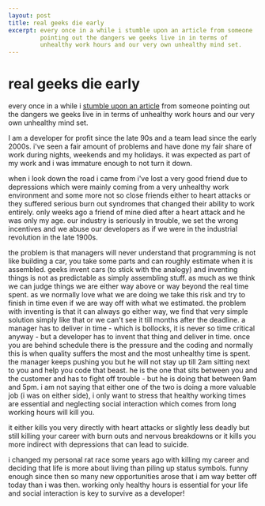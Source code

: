 ```yaml
---
layout: post
title: real geeks die early
excerpt: every once in a while i stumble upon an article from someone
         pointing out the dangers we geeks live in in terms of
         unhealthy work hours and our very own unhealthy mind set.
---
```


real geeks die early
====================

every once in a while i [stumble upon an article][1] from someone pointing
out the dangers we geeks live in in terms of unhealthy work hours
and our very own unhealthy mind set.

I am a developer for profit since the late 90s and a team lead since the
early 2000s. i've seen a fair amount of problems and have done my
fair share of work during nights, weekends and my holidays. it was
expected as part of my work and i was immature enough to not turn it
down.

when i look down the road i came from i've lost a very good friend due
to depressions which were mainly coming from a very unhealthy work
environment and some more not so close friends either to heart attacks
or they suffered serious burn out syndromes that changed their ability
to work entirely. only weeks ago a friend of mine died after a heart
attack and he was only my age. our industry is seriously in trouble, we
set the wrong incentives and we abuse our developers as if we were in
the industrial revolution in the late 1900s.

the problem is that managers will never understand that programming is
not like building a car, you take some parts and can roughly estimate
when it is assembled. geeks invent cars (to stick with the
analogy) and inventing things is not as predictable as simply assembling
stuff. as much as we think we can judge things we are either way above
or way beyond the real time spent. as we normally love what we are doing
we take this risk and try to finish in time even if we are way off with
what we estimated. the problem with inventing is that it can always go
either way, we find that very simple solution simply like that or we
can't see it till months after the deadline. a manager has to deliver in
time - which is bollocks, it is never so time critical anyway - but a
developer has to invent that thing and deliver in time. once you are
behind schedule there is the pressure and the coding and normally this
is when quality suffers the most and the most unhealthy time is spent.
the manager keeps pushing you but he will not stay up till 2am sitting
next to you and help you code that beast. he is the one that sits
between you and the customer and has to fight off trouble - but he is
doing that between 9am and 5pm. i am not saying that either one of the
two is doing a more valuable job (i was on either side), i only want to
stress that healthy working times are essential and neglecting social
interaction which comes from long working hours will kill you.

it either kills you very directly with heart attacks or slightly less
deadly but still killing your career with burn outs and nervous
breakdowns or it kills you more indirect with depressions that can lead
to suicide.

i changed my personal rat race some years ago with killing my career and
deciding that life is more about living than piling up status symbols.
funny enough since then so many new opportunities arose that i am way
better off today than i was then. working only healthy hours is
essential for your life and social interaction is key to survive as a
developer!

[1]: http://www.skorks.com/2010/02/did-your-boss-thank-you-for-coding-yourself-to-death/
